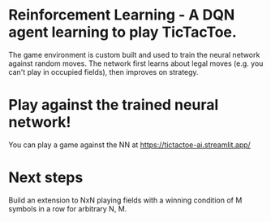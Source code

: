 # Reinforcement Learning - A DQN agent learning to play TicTacToe.
The game environment is custom built and used to train the neural network against random moves. The network first learns about legal moves (e.g. you can't play in occupied fields), then improves on strategy.

# Play against the trained neural network!
You can play a game against the NN at https://tictactoe-ai.streamlit.app/

# Next steps
Build an extension to NxN playing fields with a winning condition of M symbols in a row for arbitrary N, M.
